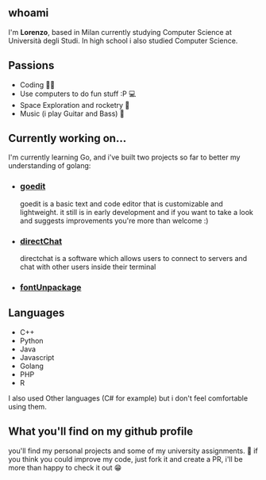 ## whoami
I'm **Lorenzo**, based in Milan currently studying Computer Science at Università degli Studi. In high school i also studied Computer Science.
## Passions
- Coding 👨‍💻
- Use computers to do fun stuff :P 💻 
- Space Exploration and rocketry 🚀
- Music (i play Guitar and Bass) 🎸

## Currently working on...
I'm currently learning Go, and i've built two projects so far to better my understanding of golang:
- ### [goedit](http://github.com/brainstew927/goedit)
  goedit is a basic text and code editor that is customizable and lightweight.
  it still is in early development and if you want to take a look and suggests improvements you're more than welcome :)
- ### [directChat](https://github.com/brainstew927/directChat)
  directchat is a software which allows users to connect to servers and chat with other users inside their terminal
- ### [fontUnpackage](https://github.com/brainstew927/fontUnpackage)

## Languages 
- C++
- Python
- Java
- Javascript
- Golang
- PHP
- R

I also used Other languages (C# for example) but i don't feel comfortable using them.

## What you'll find on my github profile
you'll find my personal projects and some of my university assignments. 🏢
if you think you could improve my code, just fork it and create a PR, i'll be more than happy to check it out 😁
